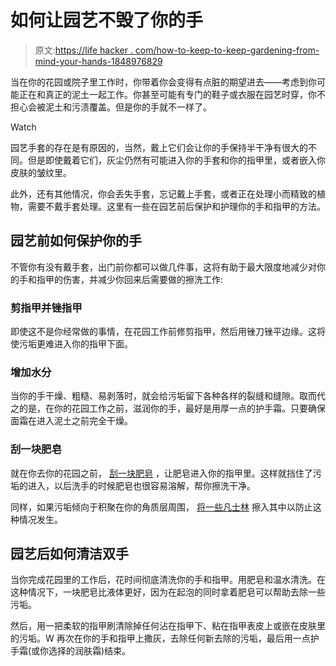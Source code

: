 # 如何让园艺不毁了你的手

> 原文:[https://life hacker . com/how-to-keep-to-keep-gardening-from-mind-your-hands-1848976829](https://lifehacker.com/how-to-keep-gardening-from-ruining-your-hands-1848976829)

当在你的花园或院子里工作时，你带着你会变得有点脏的期望进去——考虑到你可能正在和真正的泥土一起工作。你甚至可能有专门的鞋子或衣服在园艺时穿，你不担心会被泥土和污渍覆盖。但是你的手就不一样了。

Watch

园艺手套的存在是有原因的，当然，戴上它们会让你的手保持半干净有很大的不同。但是即使戴着它们，灰尘仍然有可能进入你的手套和你的指甲里，或者嵌入你皮肤的皱纹里。

此外，还有其他情况，你会丢失手套，忘记戴上手套，或者正在处理小而精致的植物，需要不戴手套处理。这里有一些在园艺前后保护和护理你的手和指甲的方法。

## 园艺前如何保护你的手

不管你有没有戴手套，出门前你都可以做几件事，这将有助于最大限度地减少对你的手和指甲的伤害，并减少你回来后需要做的擦洗工作:

### 剪指甲并锉指甲

即使这不是你经常做的事情，在花园工作前修剪指甲，然后用锉刀锉平边缘。这将使污垢更难进入你的指甲下面。

### 增加水分

当你的手干燥、粗糙、易剥落时，就会给污垢留下各种各样的裂缝和缝隙。取而代之的是，在你的花园工作之前，滋润你的手，最好是用厚一点的护手霜。只要确保面霜在进入泥土之前完全干燥。

### 刮一块肥皂

就在你去你的花园之前， [刮一块肥皂](https://lifehacker.com/scratch-soap-before-getting-your-hands-dirty-to-avoid-g-5823574) ，让肥皂进入你的指甲里。这样就挡住了污垢的进入，以后洗手的时候肥皂也很容易溶解，帮你擦洗干净。

同样，如果污垢倾向于积聚在你的角质层周围， [将一些凡士林](https://www.gardeningknowhow.com/garden-how-to/info/hand-care-tips-for-gardeners.htm) 擦入其中以防止这种情况发生。

## 园艺后如何清洁双手

当你完成花园里的工作后，花时间彻底清洗你的手和指甲。用肥皂和温水清洗。在这种情况下，一块肥皂比液体更好，因为在起泡的同时拿着肥皂可以帮助去除一些污垢。

然后，用一把柔软的指甲刷清除掉任何沾在指甲下、粘在指甲表皮上或嵌在皮肤里的污垢。W 再次在你的手和指甲上撒灰，去除任何新去除的污垢，最后用一点护手霜(或你选择的润肤霜)结束。